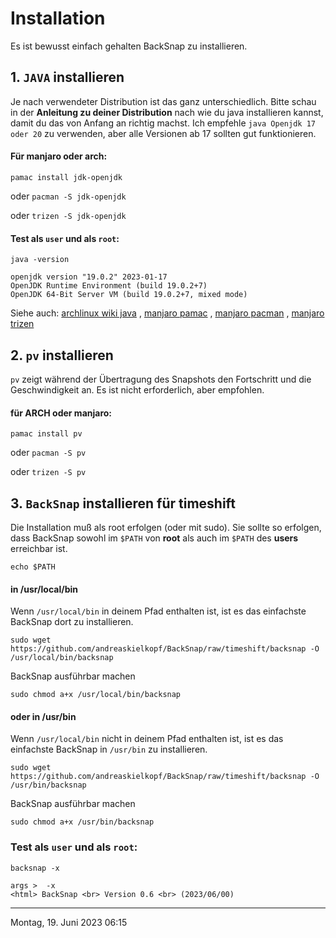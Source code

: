 # Installation
Es ist bewusst einfach gehalten BackSnap zu installieren.
## 1. `JAVA` installieren
Je nach verwendeter Distribution ist das ganz unterschiedlich. Bitte schau in der **Anleitung zu deiner Distribution** nach wie du java installieren kannst, damit du das von Anfang an richtig machst. Ich empfehle `java Openjdk 17 oder 20` zu verwenden, aber alle Versionen ab 17 sollten gut funktionieren.
#### Für manjaro oder arch:
`pamac install jdk-openjdk`

oder 
`pacman -S jdk-openjdk`

oder 
`trizen -S jdk-openjdk`
#### Test als `user` und als `root`:
`java -version`
```
openjdk version "19.0.2" 2023-01-17
OpenJDK Runtime Environment (build 19.0.2+7)
OpenJDK 64-Bit Server VM (build 19.0.2+7, mixed mode)
```
Siehe auch: [archlinux wiki java](https://wiki.archlinux.org/title/java) , [manjaro pamac](https://wiki.manjaro.org/index.php/Pamac) , [manjaro pacman](https://wiki.manjaro.org/index.php/Pacman_Overview) , [manjaro trizen](https://wiki.archlinux.de/title/Trizen) 

## 2. `pv` installieren
`pv` zeigt während der Übertragung des Snapshots den Fortschritt und die Geschwindigkeit an. Es ist nicht erforderlich, aber empfohlen.
#### für ARCH oder manjaro:
`pamac install pv`

oder 
`pacman -S pv`

oder 
`trizen -S pv`

## 3. `BackSnap` installieren für timeshift
Die Installation muß als root erfolgen (oder mit sudo). Sie sollte so erfolgen, dass BackSnap sowohl im `$PATH` von **root** als auch im `$PATH` des **users** erreichbar ist.

`echo $PATH`
#### in /usr/local/bin
Wenn `/usr/local/bin` in deinem Pfad enthalten ist, ist es das einfachste BackSnap dort zu installieren.

`sudo wget https://github.com/andreaskielkopf/BackSnap/raw/timeshift/backsnap -O /usr/local/bin/backsnap`

BackSnap ausführbar machen

`sudo chmod a+x /usr/local/bin/backsnap`
#### oder in /usr/bin
Wenn `/usr/local/bin` nicht in deinem Pfad enthalten ist, ist es das einfachste BackSnap in `/usr/bin` zu installieren.

`sudo wget https://github.com/andreaskielkopf/BackSnap/raw/timeshift/backsnap -O /usr/bin/backsnap`

BackSnap ausführbar machen

`sudo chmod a+x /usr/bin/backsnap`
### Test als `user` und als `root`:
`backsnap -x`
```
args >  -x
<html> BackSnap <br> Version 0.6 <br> (2023/06/00)
```
----
Montag, 19. Juni 2023 06:15 



